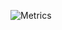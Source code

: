 ![Metrics](https://metrics.lecoq.io/bidded?template=classic&achievements=1&fortune=1&stock=1&base=header%2C%20activity%2C%20community%2C%20repositories%2C%20metadata&base.indepth=false&base.hireable=false&base.skip=false&achievements=false&achievements.threshold=C&achievements.secrets=true&achievements.display=detailed&achievements.limit=5&fortune=false&stock=false&stock.symbol=RBLX&stock.duration=1d&stock.interval=5m&config.timezone=Europe%2FLondon)
 

